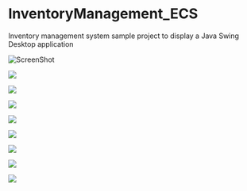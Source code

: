 # InventoryManagement_ECS
Inventory management system sample project to display a Java Swing Desktop application


![ScreenShot](/ECS_Images/Login_Frame)

![](ECS_Images/Sample_Employee_Frame)

![](ECS_Images/Add_Item)

![](ECS_Images/Update_Item)

![](ECS_Images/Update_Item_Confirm)

![](ECS_Images/Add_Limit_Search_Employee)

![](ECS_Images/Sample_Order)

![](ECS_Images/Sample_Report_PDF)

![](ECS_Images/Class_Diagram)
